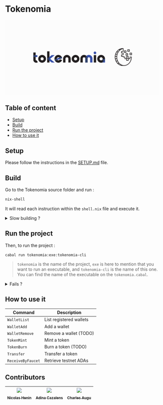 # Tokenomia

![](./tokenomia-logo.png)

## Table of content
* [Setup](./README.md#setup)
* [Build](./README.md#build)
* [Run the project](./README.md#run-the-project)
* [How to use it](./README.md#how-to-use-it)

## Setup

Please follow the instructions in the [SETUP.md](./SETUP.md) file.

## Build
Go to the Tokenomia source folder and run :
```sh
nix-shell
```
It will read each instruction within the `shell.nix` file and execute it.

<details><summary>Slow building ?</summary>
	<ul>
		<li>
			If you have a slow building, maybe your nix cache isn't setup properly. To do so:
			 On non-NixOS, edit <code>/etc/nix/nix.conf</code> and add the following lines
   		 	<code>substituters        = https://hydra.iohk.io https://iohk.cachix.org 	https://cache.nixos.org/
				trusted-public-keys = hydra.iohk.io:f/Ea+s+dFdN+3Y/G+FDgSq+a5NEWhJGzdjvKNGv0/EQ= iohk.cachix.org-1:DpRUyj7h7V830dp/i6Nti+NEO2/nhblbov/8MW7Rqoo= cache.nixos.org-1:6NCHdD59X431o0gWypbMrAURkbJ16ZPMQFGspcDShjY=</code>
		</li>
		<li>
			On NixOS, set the following NixOS options:
    		<code>nix = {
			  	binaryCaches          = [ "https://hydra.iohk.io" "https://iohk.cachix.org" ];
      	  		binaryCachePublicKeys = [ "hydra.iohk.io:f/Ea+s+dFdN+3Y/G+FDgSq+a5NEWhJGzdjvKNGv0/EQ=" "iohk.cachix.org-1:DpRUyj7h7V830dp/i6Nti+NEO2/nhblbov/8MW7Rqoo=" ];
    		};</code>
		</li>
	</ul>

</details>

## Run the project

Then, to run the project :

```shell
cabal run tokenomia:exe:tokenomia-cli
```
> `tokenomia` is the name of the project, `exe` is here to mention that you want to run an executable, and `tokenomia-cli` is the name of this one.
   You can find the name of the executable on the `tokenomia.cabal`.

<details><summary>Fails ?</summary>
	<ul>
		<li>
			If you have the following traceback :
			<samp>
				src/Tokenomia/Adapter/Cardano/CardanoCLI.hs:1:1: error:
						Exception when trying to run compile-time code:
							  Attempted to load 'cardano-cli', but it is not executable
									CallStack (from HasCallStack):
									  error, called at src/Shh/Internal.hs:801:20 in shh-0.7.1.4-5zfKxJG0cmAE4nnSSaQsoW:Shh.Internal
										Code: load SearchPath ["cat", "echo", "mkdir", "md5sum", ....]
									  |
									1 | {-# LANGUAGE LambdaCase #-}
									  | ^
									cabal: Failed to build tokenomia-0.1.0.0 (which is required by
									exe:tokenomia-cli from tokenomia-0.1.0.0).</samp>
			It may occurs because of a wrong cardano-cli version ; there is indeed one version that is archived. In order to download the newest version, please follow those instructions : 
				<ul>
					<li>
						Download the <a href="https://github.com/input-output-hk/cardano-node/tree/master/cardano-cli">Cardano project</a> by doing :
						<code> git clone https://github.com/input-output-hk/cardano-node/tree/master/cardano-cli </code>
					</li>
					<li>
						Go in the cardano-cli folder : <code> cd cardano-node/cardano-cli </code>
					</li>
					<li>
						Run : <code> cabal build && cabal install</code>
					</li>
				</ul>
		</li>
	</ul>
</details>

## How to use it

Command | Description
---------- | ---------
`WalletList` | List registered wallets
`WalletAdd` | Add a wallet
`WalletRemove` | Remove a wallet (TODO)
`TokenMint` | Mint a token
`TokenBurn` | Burn a token (TODO)
`Transfer` | Transfer a token
`ReceiveByFaucet` | Retrieve testnet ADAs

## Contributors

| [<img src="https://github.com/nhenin.png?size=85" width=85><br><sub>Nicolas Henin</sub>](https://github.com/nhenin) | [<img src="https://github.com/NaadiQmmr.png?size=85" width=85><br><sub>Adina Cazalens</sub>](https://github.com/NaadiQmmr) | [<img src="https://github.com/augucharles.png?size=85" width=85><br><sub>Charles Augu</sub>](https://github.com/augucharles) |
| :---: | :---: | :---: |
